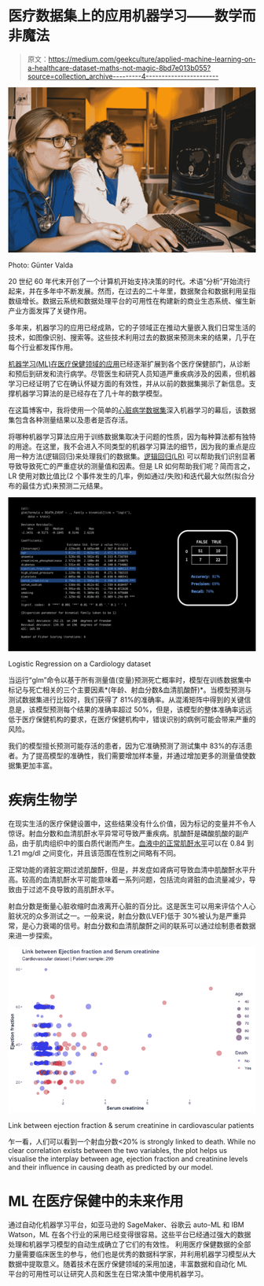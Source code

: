 # 医疗数据集上的应用机器学习——数学而非魔法

> 原文：<https://medium.com/geekculture/applied-machine-learning-on-a-healthcare-dataset-maths-not-magic-8bd7e013b055?source=collection_archive---------4----------------------->

![](img/e08c21a35daa9c2d214830247cfcf072.png)

Photo: Günter Valda

20 世纪 60 年代末开创了一个计算机开始支持决策的时代。术语“分析”开始流行起来，并在多年中不断发展。然而，在过去的二十年里，数据聚合和数据利用呈指数级增长。数据云系统和数据处理平台的可用性在构建新的商业生态系统、催生新产业方面发挥了关键作用。

多年来，机器学习的应用已经成熟，它的子领域正在推动大量嵌入我们日常生活的技术，如图像识别、搜索等。这些技术利用过去的数据来预测未来的结果，几乎在每个行业都发挥作用。

[机器学习(ML)在医疗保健领域的应用](https://www.nature.com/articles/s41563-019-0360-1)已经逐渐扩展到各个医疗保健部门，从诊断和预后到研发和流行病学。尽管医生和研究人员知道严重疾病涉及的因素，但机器学习已经证明了它在确认怀疑方面的有效性，并从以前的数据集揭示了新信息。支撑机器学习算法的是已经存在了几十年的数学模型。

在这篇博客中，我将使用一个简单的[心脏病学数据集](https://www.kaggle.com/andrewmvd/heart-failure-clinical-data)深入机器学习的幕后，该数据集包含各种测量结果以及患者是否存活。

将哪种机器学习算法应用于训练数据集取决于问题的性质，因为每种算法都有独特的用途。在这里，我不会进入不同类型的机器学习算法的细节，因为我的重点是应用一种方法(逻辑回归)来处理我们的数据集。[逻辑回归(LR)](https://www.sciencedirect.com/topics/medicine-and-dentistry/logistic-regression-analysis) 可以帮助我们识别显著导致导致死亡的严重症状的测量值和因素。但是 LR 如何帮助我们呢？简而言之，LR 使用对数比值比(2 个事件发生的几率，例如通过/失败)和迭代最大似然(拟合分布的最佳方式)来预测二元结果。

![](img/150f572c5a08da9c96dbf77aa0d37c30.png)

Logistic Regression on a Cardiology dataset

当运行“glm”命令以基于所有测量值(变量)预测死亡概率时，模型在训练数据集中标记与死亡相关的三个主要因素*(年龄、射血分数&血清肌酸酐)*。当模型预测与测试数据集进行比较时，我们获得了 81%的准确率。从混淆矩阵中得到的关键信息是，该模型预测每个结果的准确率超过 50%，但是，该模型的整体准确率远远低于医疗保健机构的要求，在医疗保健机构中，错误识别的病例可能会带来严重的风险。

我们的模型擅长预测可能存活的患者，因为它准确预测了测试集中 83%的存活患者。为了提高模型的准确性，我们需要增加样本量，并通过增加更多的测量值使数据集更加丰富。

# **疾病生物学**

在现实生活的医疗保健设置中，这些结果没有什么价值，因为标记的变量并不令人惊讶。射血分数和血清肌酐水平异常可导致严重疾病。肌酸酐是磷酸肌酸的副产品，由于肌肉组织中的蛋白质代谢而产生。[血液中的正常肌酐水平](https://www.mayoclinic.org/tests-procedures/creatinine-test/about/pac-20384646)可以在 0.84 到 1.21 mg/dl 之间变化，并且该范围在性别之间略有不同。

正常功能的肾脏定期过滤肌酸酐，但是，并发症如肾病可导致血清中肌酸酐水平升高。较高的血清肌酐水平可能意味着一系列问题，包括流向肾脏的血流量减少，导致由于过滤不良导致的高肌酐水平。

射血分数是衡量心脏收缩时血液离开心脏的百分比。这是医生可以用来评估个人心脏状况的众多测试之一。一般来说，射血分数(LVEF)低于 30%被认为是严重异常，是心力衰竭的信号。射血分数和血清肌酸酐之间的联系可以通过绘制患者数据来进一步探索。

![](img/01a47a252af4607ab22018894c72bdd1.png)

Link between ejection fraction & serum creatinine in cardiovascular patients

乍一看，人们可以看到一个射血分数<20% is strongly linked to death. While no clear correlation exists between the two variables, the plot helps us visualise the interplay between age, ejection fraction and creatinine levels and their influence in causing death as predicted by our model.

# **ML 在医疗保健中的未来作用**

通过自动化机器学习平台，如亚马逊的 SageMaker、谷歌云 auto-ML 和 IBM Watson，ML 在各个行业的采用已经变得很容易。这些平台已经通过强大的数据处理和机器学习模型的自动生成确立了它们的有效性。
利用医疗保健数据的全部力量需要临床医生的参与，他们也是优秀的数据科学家，并利用机器学习模型从大数据中提取意义。随着技术在医疗保健领域的采用加速，丰富数据和自动化 ML 平台的可用性可以让研究人员和医生在日常决策中使用机器学习。